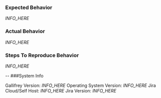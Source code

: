 ### Expected Behavior

_INFO_HERE_

### Actual Behavior

_INFO_HERE_

### Steps To Reproduce Behavior

_INFO_HERE_

--
###System Info

Gallifrey Version: _INFO_HERE_
Operating System Version: _INFO_HERE_
Jira Cloud/Self Host: _INFO_HERE_
Jira Version: _INFO_HERE_
